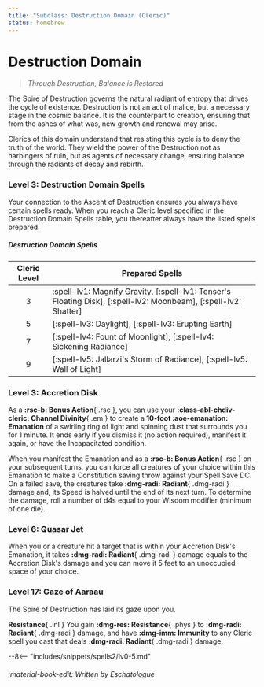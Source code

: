 ```yaml
---
title: "Subclass: Destruction Domain (Cleric)"
status: homebrew
---
```


<p style="display:none">
Through Destruction, Balance is Restored 
</p>

# Destruction Domain

> *Through Destruction, Balance is Restored*

The Spire of Destruction governs the natural radiant of entropy that drives the cycle of existence. Destruction is not an act of malice, but a necessary stage in the cosmic balance. It is the counterpart to creation, ensuring that from the ashes of what was, new growth and renewal may arise.

Clerics of this domain understand that resisting this cycle is to deny the truth of the world. They wield the power of the Destruction not as harbingers of ruin, but as agents of necessary change, ensuring balance through the radiants of decay and rebirth.

### Level 3: Destruction Domain Spells

Your connection to the Ascent of Destruction ensures you always have certain spells ready. When you reach a Cleric level specified in the Destruction Domain Spells table, you thereafter always have the listed spells prepared.

##### Destruction Domain Spells

| Cleric Level | Prepared Spells |
| :-: | --- |
| 3 | [:spell-lv1: Magnify Gravity](../../spells/description/additional/dunamancy.md#magnify-gravity), [:spell-lv1: Tenser's Floating Disk], [:spell-lv2: Moonbeam], [:spell-lv2: Shatter] |
| 5 | [:spell-lv3: Daylight], [:spell-lv3: Erupting Earth] |
| 7 | [:spell-lv4: Fount of Moonlight], [:spell-lv4: Sickening Radiance] |
| 9 | [:spell-lv5: Jallarzi's Storm of Radiance], [:spell-lv5: Wall of Light] |

### Level 3: Accretion Disk  

As a **:rsc-b: Bonus Action**{ .rsc }, you can use your **:class-abl-chdiv-cleric: Channel Divinity**{ .em } to create a **10-foot :aoe-emanation: Emanation** of a swirling ring of light and spinning dust that surrounds you for 1 minute. It ends early if you dismiss it (no action required), manifest it again, or have the Incapacitated condition.  

When you manifest the Emanation and as a **:rsc-b: Bonus Action**{ .rsc } on your subsequent turns, you can force all creatures of your choice within this Emanation to make a Constitution saving throw against your Spell Save DC. On a failed save, the creatures take **:dmg-radi: Radiant**{ .dmg-radi } damage and, its Speed is halved until the end of its next turn. To determine the damage, roll a number of d4s equal to your Wisdom modifier (minimum of one die).  

### Level 6: Quasar Jet

When you or a creature hit a target that is within your Accretion Disk's Emanation, it takes **:dmg-radi: Radiant**{ .dmg-radi } damage equals to the Accretion Disk's damage and you can move it 5 feet to an unoccupied space of your choice.

### Level 17: Gaze of Aaraau

The Spire of Destruction has laid its gaze upon you.

**Resistance**{ .inl } You gain **:dmg-res: Resistance**{ .phys } to **:dmg-radi: Radiant**{ .dmg-radi } damage, and have **:dmg-imm: Immunity** to any Cleric spell you cast that deals **:dmg-radi: Radiant**{ .dmg-radi } damage.

--8<-- "includes/snippets/spells2/lv0-5.md"

###### :material-book-edit: Written by *Eschatologue*